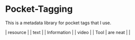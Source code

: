 # Pocket-Tagging

This is a metadata library for pocket tags that I use.


| resource      |  |   text        |
| Information   |       |   video       |
| Tool          | are neat      |               |
